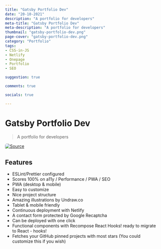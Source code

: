 ```yaml
---
title: "Gatsby Portfolio Dev"
date: "20-10-2021"
description: "A portfolio for developers"
meta-title: "Gatsby Portfolio Dev"
meta-description: "A portfolio for developers"
thumbnail: "gatsby-portfolio-dev.png"
page-cover: "gatsby-portfolio-dev.png"
category: "Portfolio"
tags:
- CSS-in-JS
- Netlify
- Onepage
- Portfolio
- SEO

suggestion: true

comments: true

socials: true

---
```


# Gatsby Portfolio Dev

>A portfolio for developers

<a  href="https://github.com/smakosh/gatsby-portfolio-dev"  alt="Source"  title="Source">


<img  alt="Source"  src="/img/github.png" style="width: auto;max-height:50px;min-height:20px;background-color: white;border-radius:5px;">

</a>

## Features

- ESLint/Prettier configured
- Scores 100% on a11y / Performance / PWA / SEO
- PWA (desktop & mobile)
- Easy to customize
- Nice project structure
- Amazing illustrations by Undraw.co
- Tablet & mobile friendly
- Continuous deployment with Netlify
- A contact form protected by Google Recaptcha
- Can be deployed with one click
- Functional components with Recompose React Hooks! ready to migrate to React - hooks!
- Fetches your GitHub pinned projects with most stars (You could customize this if you wish)